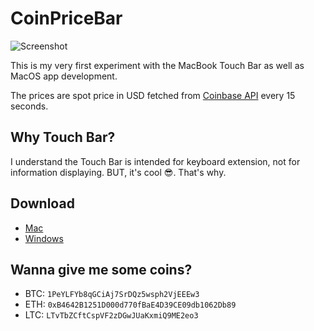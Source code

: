 # CoinPriceBar

![Screenshot](https://github.com/T-Pham/CoinPriceBar/blob/master/Screenshots/record.gif?raw=true)

This is my very first experiment with the MacBook Touch Bar as well as MacOS app development.

The prices are spot price in USD fetched from [Coinbase API](https://developers.coinbase.com/api/v2#get-spot-price) every 15 seconds.

## Why Touch Bar?

I understand the Touch Bar is intended for keyboard extension, not for information displaying. BUT, it's cool 😎. That's why.

## Download

- [Mac](https://github.com/T-Pham/CoinPriceBar/releases/download/1.0/CoinPriceBar.app.zip)
- [Windows](http://thecatapi.com/api/images/get?format=src&type=gif)

## Wanna give me some coins?

- BTC: `1PeYLFYb8qGCiAj7SrDQz5wsph2VjEEEw3`
- ETH: `0xB4642B1251D000d770fBaE4D39CE09db1062Db89`
- LTC: `LTvTbZCftCspVF2zDGwJUaKxmiQ9ME2eo3`
